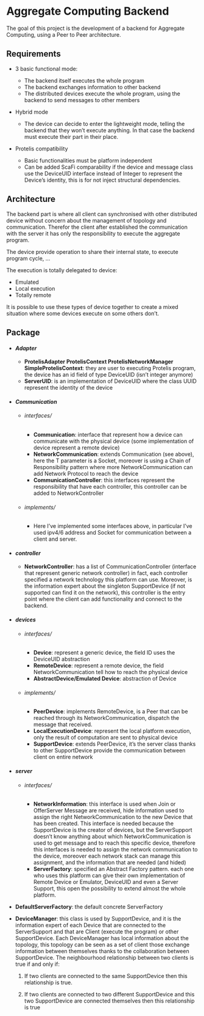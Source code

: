 # **Aggregate Computing Backend**

The goal of this project is the development of a backend for Aggregate Computing, using a Peer to Peer architecture.

## **Requirements**

* 3 basic functional mode:

  * The backend itself executes the whole program
  * The backend exchanges information to other backend
  * The distributed devices execute the whole program, using the backend to send messages to other members


* Hybrid mode

  * The device can decide to enter the lightweight mode, telling the backend that they won’t execute anything. In that case the backend must execute their part in their place.


* Protelis compatibility

  * Basic functionalities must be platform independent
  * Can be added ScaFi comparability if the device and message class use the DeviceUID interface instead of Integer to represent the Device’s identity, this is for not inject structural dependencies.

## **Architecture**

The backend part is where all client can synchronised with other distributed device without concern about the management of topology and communication. Therefor the client after established the communication with the server it has only the responsibility to execute the aggregate program.

The device provide operation to share their internal state, to execute program cycle, ...

The execution is totally delegated to device:
  * Emulated
  * Local execution
  * Totally remote


It is possible to use these types of device together to create a mixed situation where some devices execute on some others don’t.

## **Package**

* #### *Adapter*
  * **ProtelisAdapter ProtelisContext ProtelisNetworkManager SimpleProtelisContext**: they are user to executing Protelis program, the device has an id field of type DeviceUID (isn’t integer anymore)
  * **ServerUID**: is an implementation of DeviceUID where the class UUID represent the identity of the device


* #### *Communication*

  * ###### *interfaces/*
    * **Communication**: interface that represent how a device can communicate with the physical device (some implementation of device represent a remote device)
    * **NetworkCommunication**:  extends Communication (see above), here the T parameter is a Socket, moreover is using a Chain of Responsibility pattern where more NetworkCommunication can add Network Protocol to reach the device
    * **CommunicationController**: this interfaces represent the responsibility that have each controller, this controller can be added to NetworkController

  * ###### *implements/*
    * Here I’ve implemented some interfaces above, in particular I’ve used ipv4/6 address and Socket for communication between a client and server.

* #### *controller*
  * **NetworkController**: has a list of CommunicationController (interface that represent generic network controller) in fact, each controller specified a network technology this platform can use. Moreover, is the information expert about the singleton SupportDevice (if not supported can find it on the network), this controller is the entry point where the client can add functionality and connect to the backend.


* #### *devices*
  * ###### *interfaces/*
    * **Device**: represent a generic device, the field ID uses the DeviceUID abstraction
    * **RemoteDevice**: represent a remote device, the field NetworkCommunication tell how to reach the physical device
    * **AbstractDevice/Emulated Device**: abstraction of Device

  * ###### *implements/*

    * **PeerDevice**: implements RemoteDevice, is a Peer that can be reached through its NetworkCommunication, dispatch the message that received.
    * **LocalExecutionDevice**: represent the local platform execution, only the result of computation are sent to physical device
    * **SupportDevice**: extends PeerDevice, it’s the server class thanks to other SupportDevice provide the communication between client on entire network
* #### *server*
  * ###### *interfaces/*
    * **NetworkInformation**: this interface is used when Join or OfferServer Message are received, hide information used to assign the right NetworkCommunication to the new Device that has been created. This interface is needed because the SupportDevice is the creator of devices, but the ServerSupport doesn’t know anything about which NetworkCommunication is used to get message and to reach this specific device, therefore this interfaces is needed to assign the network communication to the device, moreover each network stack can manage this assignment, and the information that are needed (and hided)
    * **ServerFactory**: specified an Abstract Factory pattern. each one who uses this platform can give their own implementation of Remote Device or Emulator, DeviceUID and even a Server Support, this open the possibility to extend almost the whole platform.


 * **DefaultServerFactory**: the default concrete ServerFactory

 * **DeviceManager**: this class is used by SupportDevice, and it is the information expert of each Device that are connected to the ServerSupport and that are Client (execute the program) or other SupportDevice. Each DeviceManager has local information about the topology, this topology can be seen as a set of client those exchange information between themselves thanks to the collaboration between SupportDevice. The neighbourhood relationship between two clients is true if and only if: 
    1. If two clients are connected to the same SupportDevice then this relationship is true.

    1. If two clients are connected  to two different SupportDevice and this two SupportDevice are connected themselves then this relationship is true
